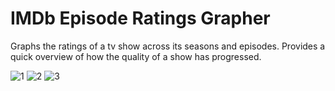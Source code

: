 # IMDb Episode Ratings Grapher
 Graphs the ratings of a tv show across its seasons and episodes. Provides a quick overview of how the quality of a show has progressed.

![1](https://user-images.githubusercontent.com/85778494/160304109-5c7c7b02-4c03-4b06-ba19-a49e60b893de.PNG)
![2](https://user-images.githubusercontent.com/85778494/160304110-32e567ad-f81a-45f5-8097-1266d695be3c.PNG)
![3](https://user-images.githubusercontent.com/85778494/160304111-3948c28c-22e7-434c-addd-7934dfd3875b.PNG)
